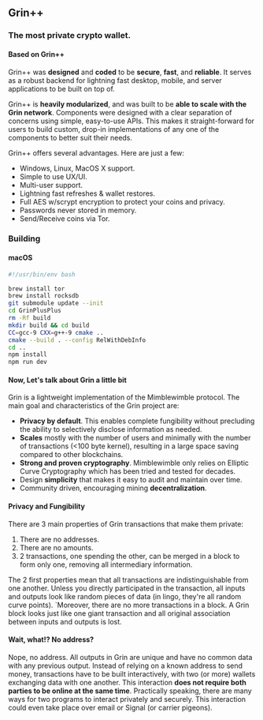 ## Grin++

### The most private crypto wallet.

#### Based on Grin++

Grin++ was **designed** and **coded** to be **secure**, **fast**, and **reliable**. It serves as a robust backend for lightning fast desktop, mobile, and server applications to be built on top of.

Grin++ is **heavily modularized**, and was built to be **able to scale with the Grin network**. Components were designed with a clear separation of concerns using simple, easy-to-use APIs. This makes it straight-forward for users to build custom, drop-in implementations of any one of the components to better suit their needs.

Grin++ offers several advantages. Here are just a few:

- Windows, Linux, MacOS X support.
- Simple to use UX/UI.
- Multi-user support.
- Lightning fast refreshes & wallet restores.
- Full AES w/scrypt encryption to protect your coins and privacy.
- Passwords never stored in memory.
- Send/Receive coins via Tor.

### Building

#### macOS

```bash
#!/usr/bin/env bash

brew install tor
brew install rocksdb
git submodule update --init
cd GrinPlusPlus
rm -Rf build
mkdir build && cd build
CC=gcc-9 CXX=g++-9 cmake ..
cmake --build . --config RelWithDebInfo
cd ..
npm install
npm run dev
```

#### Now, Let's talk about Grin a little bit

Grin is a lightweight implementation of the Mimblewimble protocol. The main goal and characteristics of the Grin project are:

- **Privacy by default**. This enables complete fungibility without precluding the ability to selectively disclose information as needed.
- **Scales** mostly with the number of users and minimally with the number of transactions (<100 byte kernel), resulting in a large space saving compared to other blockchains.
- **Strong and proven cryptography**. Mimblewimble only relies on Elliptic Curve Cryptography which has been tried and tested for decades.
- Design **simplicity** that makes it easy to audit and maintain over time.
- Community driven, encouraging mining **decentralization**.

#### Privacy and Fungibility

There are 3 main properties of Grin transactions that make them private:

1. There are no addresses.
2. There are no amounts.
3. 2 transactions, one spending the other, can be merged in a block to form only one, removing all intermediary information.

The 2 first properties mean that all transactions are indistinguishable from one another. Unless you directly participated in the transaction, all inputs and outputs look like random pieces of data (in lingo, they're all random curve points). `Moreover, there are no more transactions in a block. A Grin block looks just like one giant transaction and all original association between inputs and outputs is lost.

#### Wait, what!? No address?

Nope, no address. All outputs in Grin are unique and have no common data with any previous output. Instead of relying on a known address to send money, transactions have to be built interactively, with two (or more) wallets exchanging data with one another. This interaction **does not require both parties to be online at the same time**. Practically speaking, there are many ways for two programs to interact privately and securely. This interaction could even take place over email or Signal (or carrier pigeons).

